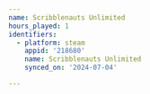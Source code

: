 ```yaml
---
name: Scribblenauts Unlimited
hours_played: 1
identifiers:
  - platform: steam
    appid: '218680'
    name: Scribblenauts Unlimited
    synced_on: '2024-07-04'

---
```

